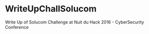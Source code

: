 # WriteUpChallSolucom
Write Up of Solucom Challenge at Nuit du Hack 2016 - CyberSecurity Conference
